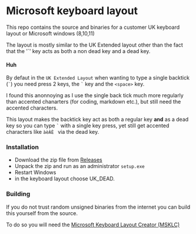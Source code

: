 # Microsoft keyboard layout

This repo contains the source and binaries for a customer UK keyboard layout or Microsoft windows (8,10,11)

The layout is mostly similar to the UK Extended layout other than the fact that the '`' key acts as both a non dead key and a dead key.

#### Huh

By defaut in the `UK Extended Layout` when wanting to type  a single backtick (``` ` ```) you need press 2 keys, the ``` ` ``` key and the `<space>` key.

I found this anonnoying as I use the single back tick much more regularly than accented chanarters (for coding, markdown etc.), but still need the accented characters.

This layout makes the backtick key act as both a regular key **and** as a dead key so you can type ``` ` ``` with a single key press, yet still get accented characters like `àèÀÈ ` via the dead key.


### Installation

* Download the zip file from [Releases](https://github.com/jtnord/uk-extended-keyboard-layout/releases/)
* Unpack the zip and run as an administrator `setup.exe`
* Restart Windows
* in the keyboard layout choose UK_DEAD.

### Building 

If you do not trust random unsigned binaries from the internet you can build this yourself from the source.

To do so you will need the [Microsoft Keyboard Layout Creator (MSKLC)](https://www.microsoft.com/en-us/download/details.aspx?id=102134)
  
